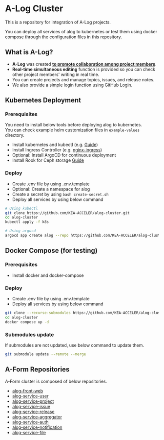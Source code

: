 # A-Log Cluster

This is a repository for integration of A-Log projects.

You can deploy all services of alog to kubernetes or test them using docker compose through the configuration files in this repository.

## What is A-Log?

- **A-Log** was created **<u>to promote collaboration among project members</u>**.
- **Real-time simultaneous editing** function is provided so you can check other project members' writing in real time.
- You can create projects and manage topics, issues, and release notes.
- We also provide a simple login function using GitHub Login.

## Kubernetes Deployment

### Prerequisites

You need to install below tools before deploying alog to kubernetes.<br/>
You can check example helm customization files in `example-values` directory.

- Install kubernetes and kubectl (e.g. [Guide](https://kubernetes.io/docs/setup/))
- Install Ingress Controller (e.g. [nginx-ingress](https://kubernetes.github.io/ingress-nginx/deploy/))
- Optional: Install ArgoCD for continuous deployment
- Install Rook for Ceph storage [Guide](https://rook.io/docs/rook/v1.7/ceph-quickstart.htmlhttps://rook.io/docs/rook/v1.11/Getting-Started/quickstart/)

### Deploy

- Create .env file by using .env.template
- Optional: Create a namespace for alog
- Create a secret by using `bash create-secret.sh`
- Deploy all services by using below command
    
```bash
# Using kubectl
git clone https://github.com/KEA-ACCELER/alog-cluster.git
cd alog-cluster
kubectl apply -f k8s

# Using argocd
argocd app create alog --repo https://github.com/KEA-ACCELER/alog-cluster.git --path k8s --dest-server https://kubernetes.default.svc --dest-namespace default
```

## Docker Compose (for testing)

### Prerequisites

- Install docker and docker-compose

### Deploy

- Create .env file by using .env.template
- Deploy all services by using below command

```bash
git clone --recurse-submodules https://github.com/KEA-ACCELER/alog-cluster.git
cd alog-cluster
docker compose up -d
```

### Submodules update

If submodules are not updated, use below command to update them.

```bash
git submodule update --remote --merge
```

## A-Form Repositories

A-Form cluster is composed of below repositories.

- [alog-front-web](https://github.com/KEA-ACCELER/alog-front-web.git)
- [alog-service-user](https://github.com/KEA-ACCELER/alog-service-user.git)
- [alog-service-project](https://github.com/KEA-ACCELER/alog-service-project.git)
- [alog-service-issue](https://github.com/KEA-ACCELER/alog-service-issue.git)
- [alog-service-release](https://github.com/KEA-ACCELER/alog-service-release.git)
- [alog-service-aggregator](https://github.com/KEA-ACCELER/alog-service-aggregator.git)
- [alog-service-auth](https://github.com/KEA-ACCELER/alog-service-auth.git)
- [alog-service-notification](https://github.com/KEA-ACCELER/alog-service-notification.git)
- [alog-service-file](https://github.com/KEA-ACCELER/alog-service-file.git)
